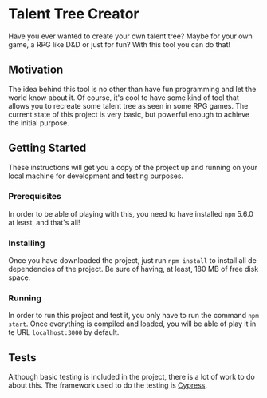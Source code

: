 # Talent Tree Creator
Have you ever wanted to create your own talent tree? Maybe for your own game, a RPG like D&D or just for fun? With this tool you can do that!
## Motivation
The idea behind this tool is no other than have fun programming and let the world know about it. Of course, it's cool to have some kind of tool that allows you to recreate some talent tree as seen in some RPG games. The current state of this project is very basic, but powerful enough to achieve the initial purpose.
## Getting Started
These instructions will get you a copy of the project up and running on your local machine for development and testing purposes.
### Prerequisites
In order to be able of playing with this, you need to have installed `npm` 5.6.0 at least, and that's all!
### Installing
Once you have downloaded the project, just run `npm install` to install all de dependencies of the project. Be sure of having, at least, 180 MB of free disk space.
### Running
In order to run this project and test it, you only have to run the command `npm start`. Once everything is compiled and loaded, you will be able of play it in te URL `localhost:3000` by default.
## Tests
Although basic testing is included in the project, there is a lot of work to do about this. The framework used to do the testing is [Cypress](https://www.cypress.io/).